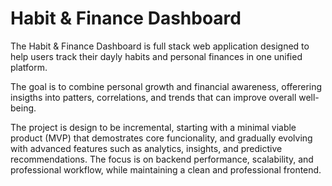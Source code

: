 # Habit & Finance Dashboard

The Habit & Finance Dashboard is full stack web application designed to help users track their dayly habits and personal finances in one unified platform.

The goal is to combine personal growth and financial awareness, offerering insigths into patters, correlations, and trends that can improve overall well-being.

The project is design to be incremental, starting with a minimal viable product (MVP) that demostrates core funcionality, and gradually evolving with advanced features such as analytics, insights, and predictive recommendations. The focus is on backend performance, scalability, and professional workflow, while maintaining a clean and professional frontend.
